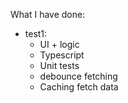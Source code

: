 What I have done:

- test1:
  - UI + logic
  - Typescript
  - Unit tests
  - debounce fetching
  - Caching fetch data

